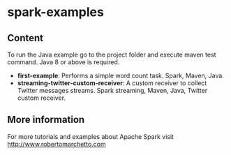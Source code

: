 spark-examples
==============

## Content

To run the Java example go to the project folder and execute maven test command. Java 8 or above is required.

- **first-example**: Performs a simple word count task. Spark, Maven, Java.
- **streaming-twitter-custom-receiver**: A custom receiver to collect Twitter messages streams. Spark streaming, Maven, Java, Twitter custom receiver. 


## More information
For more tutorials and examples about Apache Spark visit http://www.robertomarchetto.com
